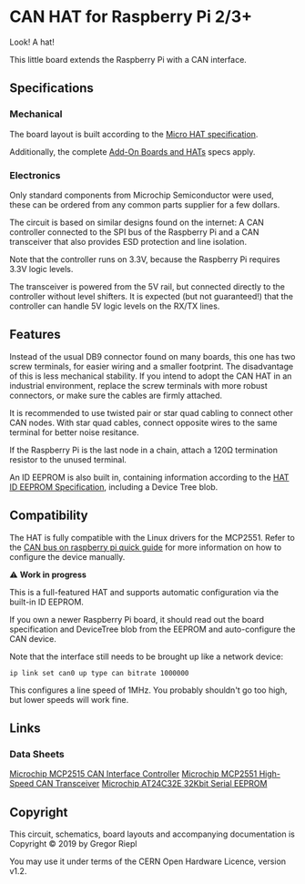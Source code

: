 # CAN HAT for Raspberry Pi 2/3+

Look! A hat!

This little board extends the Raspberry Pi with a CAN interface.

## Specifications

### Mechanical

The board layout is built according to the [Micro HAT specification].

Additionally, the complete [Add-On Boards and HATs] specs apply.

### Electronics

Only standard components from Microchip Semiconductor were used, these can be
ordered from any common parts supplier for a few dollars.

The circuit is based on similar designs found on the internet: A CAN
controller connected to the SPI bus of the Raspberry Pi and a CAN
transceiver that also provides ESD protection and line isolation.

Note that the controller runs on 3.3V, because the Raspberry Pi requires
3.3V logic levels.

The transceiver is powered from the 5V rail, but connected directly to the
controller without level shifters. It is expected (but not guaranteed!) that
the controller can handle 5V logic levels on the RX/TX lines.

## Features

Instead of the usual DB9 connector found on many boards, this one has two
screw terminals, for easier wiring and a smaller footprint. The disadvantage
of this is less mechanical stability. If you intend to adopt the CAN HAT
in an industrial environment, replace the screw terminals with more robust
connectors, or make sure the cables are firmly attached.

It is recommended to use twisted pair or star quad cabling to connect other
CAN nodes. With star quad cables, connect opposite wires to the
same terminal for better noise resitance.

If the Raspberry Pi is the last node in a chain, attach a 120Ω termination
resistor to the unused terminal.

An ID EEPROM is also built in, containing information according to the
[HAT ID EEPROM Specification], including a Device Tree blob.

## Compatibility

The HAT is fully compatible with the Linux drivers for the MCP2551.
Refer to the [CAN bus on raspberry pi quick guide] for more information
on how to configure the device manually.

:warning: **Work in progress**

This is a full-featured HAT and supports automatic configuration via
the built-in ID EEPROM.

If you own a newer Raspberry Pi board, it should read out the board
specification and DeviceTree blob from the EEPROM and auto-configure
the CAN device.

Note that the interface still needs to be brought up like a network device:

    ip link set can0 up type can bitrate 1000000

This configures a line speed of 1MHz. You probably shouldn't go too high,
but lower speeds will work fine.

## Links

[Add-On Boards and HATs]: https://github.com/raspberrypi/hats
[Micro HAT Specification]: https://github.com/raspberrypi/hats/blob/master/uhat-board-mechanical.pdf
[HAT ID EEPROM Specification]: https://github.com/raspberrypi/hats/blob/master/eeprom-format.md
[CAN bus on raspberry pi quick guide]: https://www.raspberrypi.org/forums/viewtopic.php?t=141052

### Data Sheets

[Microchip MCP2515 CAN Interface Controller](https://www.microchip.com/wwwproducts/en/en010406)
[Microchip MCP2551 High-Speed CAN Transceiver](https://www.microchip.com/wwwproducts/en/MCP2551)
[Microchip AT24C32E 32Kbit Serial EEPROM](https://www.microchip.com/wwwproducts/en/AT24C32E)

## Copyright

This circuit, schematics, board layouts and accompanying documentation is
Copyright © 2019 by Gregor Riepl

You may use it under terms of the CERN Open Hardware Licence, version v1.2.
